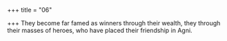 +++
title = "06"

+++
They become far famed as winners through their wealth, they through  their masses of heroes,
who have placed their friendship in Agni.